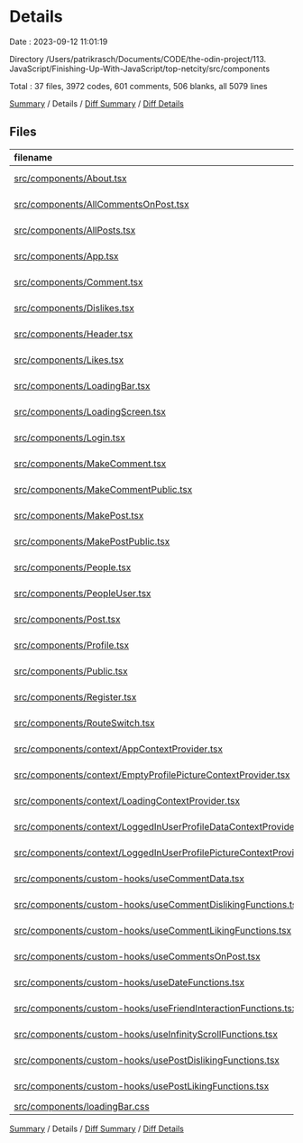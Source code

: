 # Details

Date : 2023-09-12 11:01:19

Directory /Users/patrikrasch/Documents/CODE/the-odin-project/113. JavaScript/Finishing-Up-With-JavaScript/top-netcity/src/components

Total : 37 files,  3972 codes, 601 comments, 506 blanks, all 5079 lines

[Summary](results.md) / Details / [Diff Summary](diff.md) / [Diff Details](diff-details.md)

## Files
| filename | language | code | comment | blank | total |
| :--- | :--- | ---: | ---: | ---: | ---: |
| [src/components/About.tsx](/src/components/About.tsx) | TypeScript JSX | 83 | 5 | 12 | 100 |
| [src/components/AllCommentsOnPost.tsx](/src/components/AllCommentsOnPost.tsx) | TypeScript JSX | 103 | 3 | 10 | 116 |
| [src/components/AllPosts.tsx](/src/components/AllPosts.tsx) | TypeScript JSX | 117 | 1 | 9 | 127 |
| [src/components/App.tsx](/src/components/App.tsx) | TypeScript JSX | 16 | 39 | 13 | 68 |
| [src/components/Comment.tsx](/src/components/Comment.tsx) | TypeScript JSX | 189 | 10 | 23 | 222 |
| [src/components/Dislikes.tsx](/src/components/Dislikes.tsx) | TypeScript JSX | 89 | 3 | 10 | 102 |
| [src/components/Header.tsx](/src/components/Header.tsx) | TypeScript JSX | 63 | 0 | 8 | 71 |
| [src/components/Likes.tsx](/src/components/Likes.tsx) | TypeScript JSX | 93 | 3 | 10 | 106 |
| [src/components/LoadingBar.tsx](/src/components/LoadingBar.tsx) | TypeScript JSX | 19 | 0 | 3 | 22 |
| [src/components/LoadingScreen.tsx](/src/components/LoadingScreen.tsx) | TypeScript JSX | 19 | 0 | 4 | 23 |
| [src/components/Login.tsx](/src/components/Login.tsx) | TypeScript JSX | 85 | 9 | 15 | 109 |
| [src/components/MakeComment.tsx](/src/components/MakeComment.tsx) | TypeScript JSX | 115 | 9 | 11 | 135 |
| [src/components/MakeCommentPublic.tsx](/src/components/MakeCommentPublic.tsx) | TypeScript JSX | 103 | 4 | 11 | 118 |
| [src/components/MakePost.tsx](/src/components/MakePost.tsx) | TypeScript JSX | 173 | 34 | 17 | 224 |
| [src/components/MakePostPublic.tsx](/src/components/MakePostPublic.tsx) | TypeScript JSX | 97 | 38 | 16 | 151 |
| [src/components/People.tsx](/src/components/People.tsx) | TypeScript JSX | 238 | 23 | 31 | 292 |
| [src/components/PeopleUser.tsx](/src/components/PeopleUser.tsx) | TypeScript JSX | 357 | 44 | 34 | 435 |
| [src/components/Post.tsx](/src/components/Post.tsx) | TypeScript JSX | 420 | 22 | 39 | 481 |
| [src/components/Profile.tsx](/src/components/Profile.tsx) | TypeScript JSX | 605 | 90 | 70 | 765 |
| [src/components/Public.tsx](/src/components/Public.tsx) | TypeScript JSX | 314 | 22 | 29 | 365 |
| [src/components/Register.tsx](/src/components/Register.tsx) | TypeScript JSX | 181 | 15 | 12 | 208 |
| [src/components/RouteSwitch.tsx](/src/components/RouteSwitch.tsx) | TypeScript JSX | 47 | 10 | 7 | 64 |
| [src/components/context/AppContextProvider.tsx](/src/components/context/AppContextProvider.tsx) | TypeScript JSX | 21 | 0 | 6 | 27 |
| [src/components/context/EmptyProfilePictureContextProvider.tsx](/src/components/context/EmptyProfilePictureContextProvider.tsx) | TypeScript JSX | 18 | 4 | 6 | 28 |
| [src/components/context/LoadingContextProvider.tsx](/src/components/context/LoadingContextProvider.tsx) | TypeScript JSX | 18 | 3 | 5 | 26 |
| [src/components/context/LoggedInUserProfileDataContextProvider.tsx](/src/components/context/LoggedInUserProfileDataContextProvider.tsx) | TypeScript JSX | 87 | 14 | 14 | 115 |
| [src/components/context/LoggedInUserProfilePictureContextProvider.tsx](/src/components/context/LoggedInUserProfilePictureContextProvider.tsx) | TypeScript JSX | 5 | 25 | 9 | 39 |
| [src/components/custom-hooks/useCommentData.tsx](/src/components/custom-hooks/useCommentData.tsx) | TypeScript JSX | 7 | 0 | 5 | 12 |
| [src/components/custom-hooks/useCommentDislikingFunctions.tsx](/src/components/custom-hooks/useCommentDislikingFunctions.tsx) | TypeScript JSX | 37 | 4 | 6 | 47 |
| [src/components/custom-hooks/useCommentLikingFunctions.tsx](/src/components/custom-hooks/useCommentLikingFunctions.tsx) | TypeScript JSX | 37 | 4 | 6 | 47 |
| [src/components/custom-hooks/useCommentsOnPost.tsx](/src/components/custom-hooks/useCommentsOnPost.tsx) | TypeScript JSX | 8 | 0 | 4 | 12 |
| [src/components/custom-hooks/useDateFunctions.tsx](/src/components/custom-hooks/useDateFunctions.tsx) | TypeScript JSX | 20 | 5 | 7 | 32 |
| [src/components/custom-hooks/useFriendInteractionFunctions.tsx](/src/components/custom-hooks/useFriendInteractionFunctions.tsx) | TypeScript JSX | 5 | 142 | 22 | 169 |
| [src/components/custom-hooks/useInfinityScrollFunctions.tsx](/src/components/custom-hooks/useInfinityScrollFunctions.tsx) | TypeScript JSX | 38 | 4 | 8 | 50 |
| [src/components/custom-hooks/usePostDislikingFunctions.tsx](/src/components/custom-hooks/usePostDislikingFunctions.tsx) | TypeScript JSX | 29 | 4 | 7 | 40 |
| [src/components/custom-hooks/usePostLikingFunctions.tsx](/src/components/custom-hooks/usePostLikingFunctions.tsx) | TypeScript JSX | 32 | 8 | 6 | 46 |
| [src/components/loadingBar.css](/src/components/loadingBar.css) | CSS | 84 | 0 | 1 | 85 |

[Summary](results.md) / Details / [Diff Summary](diff.md) / [Diff Details](diff-details.md)